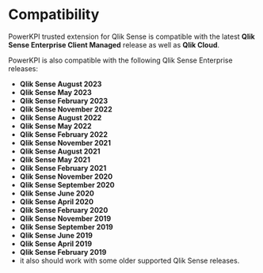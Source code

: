 # Compatibility

PowerKPI trusted extension for Qlik Sense is compatible with the latest **Qlik Sense Enterprise Client Managed**  release  as well as **Qlik Cloud**.

PowerKPI is also compatible with the following Qlik Sense Enterprise releases:&#x20;

* **Qlik Sense August 2023**
* **Qlik Sense May 2023**
* **Qlik Sense February 2023**
* **Qlik Sense November 2022**
* **Qlik Sense August 2022**
* **Qlik Sense May 2022**
* **Qlik Sense February 2022**
* **Qlik Sense November 2021**
* **Qlik Sense August 2021**
* **Qlik Sense May 2021**
* **Qlik Sense February 2021**
* **Qlik Sense November 2020**
* **Qlik Sense September 2020**
* **Qlik Sense June 2020**&#x20;
* **Qlik Sense April 2020**
* **Qlik Sense February 2020** &#x20;
* **Qlik Sense November 2019**
* **Qlik Sense September 2019**
* **Qlik Sense June 2019**
* **Qlik Sense April 2019**
* **Qlik Sense February 2019**
* it also should work with some older supported Qlik Sense releases.&#x20;
